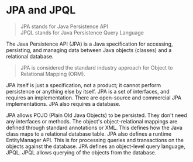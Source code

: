 # JPA and JPQL

> JPA stands for Java Persistence API  
>  JPQL stands for Java Persistence Query Language

The Java Persistence API \(JPA\) is a Java specification for accessing, persisting, and managing data between Java objects \(classes\) and a relational database.

> JPA is considered the standard industry approach for Object to Relational Mapping \(ORM\).

JPA itself is just a specification, not a product; it cannot perform persistence or anything else by itself. JPA is a set of interfaces, and requires an implementation. There are open-source and commercial JPA implementations. JPA also requires a database.

JPA allows POJO \(Plain Old Java Objects\) to be persisted. They don't need any interfaces or methods. The object's object-relational mappings are defined through standard annotations or XML. This defines how the Java class maps to a relational database table. JPA also defines a runtime EntityManager API. This is for processing queries and transactions on the objects against the database. JPA defines an object-level query language, JPQL. JPQL allows querying of the objects from the database.

